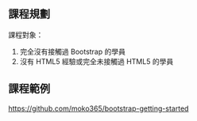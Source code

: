 ## 課程規劃

課程對象：

1. 完全沒有接觸過 Bootstrap 的學員
2. 沒有 HTML5 經驗或完全未接觸過 HTML5 的學員

## 課程範例

https://github.com/moko365/bootstrap-getting-started
